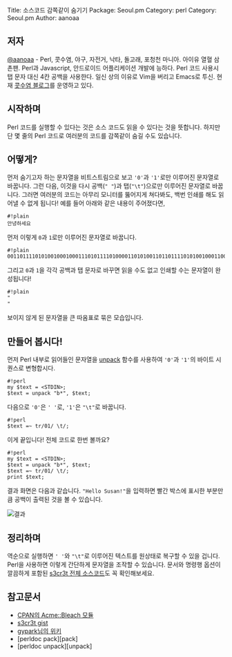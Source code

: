 Title:    소스코드 감쪽같이 숨기기
Package:  Seoul.pm
Category: perl
Category: Seoul.pm
Author:   aanoaa


저자
-----

[@aanoaa][twitter-aanoaa] - Perl, 콧수염, 야구, 자전거, 낙타, 돌고래, 포청천 마니아.
아이유 열혈 삼촌팬. Perl과 Javascript, 안드로이드 어플리케이션 개발에 능하다.
Perl 코드 사용시 탭 문자 대신 4칸 공백을 사용한다.
일신 상의 이유로 Vim을 버리고 Emacs로 투신.
현재 [콧수염 블로그][aanoaa-blog]를 운영하고 있다.



시작하며
-------

Perl 코드를 실행할 수 있다는 것은 소스 코드도 읽을 수 있다는 것을 뜻합니다.
하지만 단 몇 줄의 Perl 코드로 여러분의 코드를 감쪽같이 숨길 수도 있습니다.



어떻게?
--------

먼저 숨기고자 하는 문자열을 비트스트림으로 보고 `'0'`과 `'1'`로만 이루어진 문자열로 바꿉니다.
그런 다음, 이것을 다시 공백(`" "`)과 탭(`"\t"`)으로만 이루어진 문자열로 바꿉니다.
그러면 여러분의 코드는 아무리 모니터를 뚫어지게 쳐다봐도, 백번 인쇄를 해도 읽어낼 수 없게 됩니다!
예를 들어 아래와 같은 내용이 주어졌다면,

    #!plain
    안녕하세요

먼저 이렇게 `0`과 `1`로만 이루어진 문자열로 바꿉니다.

    #!plain
    00110111101010010001000111010111101000011010100110110111101010010001100100110111001000010001110100110111010110010010100101010000

그리고 `0`과 `1`을 각각 공백과 탭 문자로 바꾸면 읽을 수도 없고 인쇄할 수는 문자열이 완성됩니다!

    #!plain
    "  		 				 	 	  	   	   			 	 				 	    		 	 	  		 		 				 	 	  	   		  	  		 			  	    	   			 	  		 			 	 		  	  	 	  	 	 	    "

보이지 않게 된 문자열을 큰 따옴표로 묶은 모습입니다.



만들어 봅시다!
--------------

먼저 Perl 내부로 읽어들인 문자열을 
[unpack][perldoc-unpack] 함수를 사용하여 `'0'`과 `'1'`의 바이트 시퀀스로 변형합시다.

    #!perl
    my $text = <STDIN>;
    $text = unpack "b*", $text;

다음으로 `'0'`은 `' '`로, `'1'`은 `"\t"`로 바꿉니다.

    #!perl
    $text =~ tr/01/ \t/;

이게 끝입니다!
전체 코드로 한번 볼까요?

    #!perl
    my $text = <STDIN>;
    $text = unpack "b*", $text;
    $text =~ tr/01/ \t/;
    print $text;

결과 화면은 다음과 같습니다.
`"Hello Susan!"`을 입력하면 빨간 박스에
표시한 부분만큼 공백이 출력된 것을 볼 수 있습니다.

![결과][img-01]



정리하며
--------

역순으로 실행하면 `' '`와 `"\t"`로 이루어진 텍스트를
원상태로 복구할 수 있을 겁니다.
Perl을 사용하면 이렇게 간단하게 문자열을 조작할 수 있습니다.
문서와 명령행 옵션이 깔끔하게 포함된
[s3cr3t 전체 소스코드][gist-s3cr3t]도 꼭 확인해보세요.



참고문서
---------

- [CPAN의 Acme::Bleach 모듈][cpan-acme-bleach]
- [s3cr3t gist][gist-s3cr3t]
- [gypark님의 위키][gypark-wiki-pack]
- [perldoc pack][pack]
- [perldoc unpack][unpack]



[img-01]:           http://advent.perl.kr/2011/2011-12-03-1.png

[cpan-acme-bleach]: https://metacpan.org/module/Acme::Bleach
[perldoc-pack]:     http://perldoc.perl.org/functions/pack.html
[perldoc-unpack]:   http://perldoc.perl.org/functions/unpack.html
[gypark-wiki-pack]: http://gypark.pe.kr/wiki/Perl/Pack#H_1_7_2
[gist-s3cr3t]:      https://gist.github.com/1408846
[twitter-aanoaa]:   http://twitter.com/#!/aanoaa
[aanoaa-blog]:      http://aanoaa.github.com/
